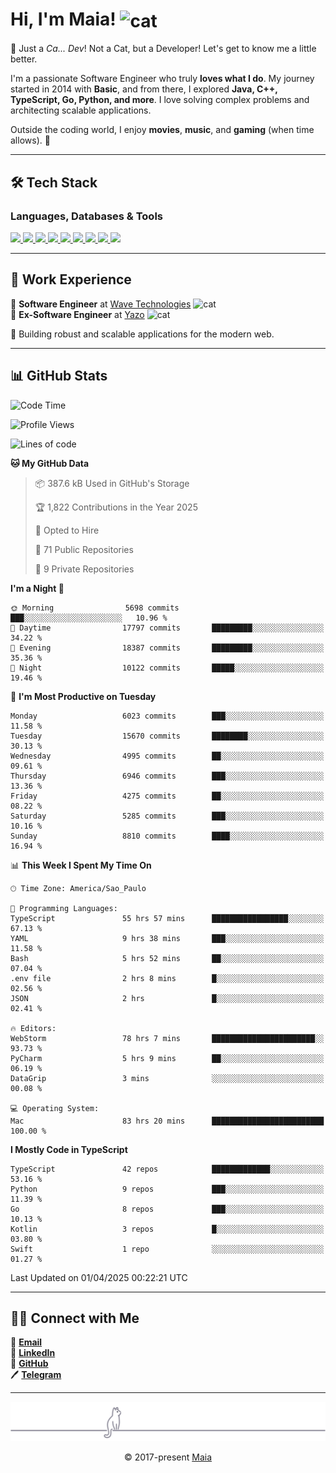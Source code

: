 <h1 align="left">Hi, I'm Maia! 
<img src="https://emojis.slackmojis.com/emojis/images/1643509834/36299/black-cat.gif?1643509834" width="50" height="60" align="center" alt="cat"/>
</h1>

🎩 Just a *Ca... Dev*! Not a Cat, but a Developer! Let's get to know me a little better.

I'm a passionate Software Engineer who truly **loves what I do**. My journey started in 2014 with **Basic**, and from there, I explored **Java, C++, TypeScript, Go, Python, and more**. I love solving complex problems and architecting scalable applications.

Outside the coding world, I enjoy **movies**, **music**, and **gaming** (when time allows). 🚀

---

## 🛠️ Tech Stack

### Languages, Databases & Tools
<p>
  <a href="https://www.typescriptlang.org">
    <img src="https://skillicons.dev/icons?i=ts" />
  </a>
  <a href="https://go.dev">
    <img src="https://skillicons.dev/icons?i=go" />
  </a>
  <a href="https://www.python.org">
    <img src="https://skillicons.dev/icons?i=python" />
  </a>
  <a href="https://gradle.org">
    <img src="https://skillicons.dev/icons?i=gradle" />
  </a>
  <a href="https://redis.io">
    <img src="https://skillicons.dev/icons?i=redis" />
  </a>
  <a href="https://www.mongodb.com">
    <img src="https://skillicons.dev/icons?i=mongodb" />
  </a>
  <a href="https://nodejs.org">
    <img src="https://skillicons.dev/icons?i=nodejs" />
  </a>
  <a href="https://www.javascript.com">
    <img src="https://skillicons.dev/icons?i=js" />
  </a>
  <a href="https://www.docker.com">
    <img src="https://skillicons.dev/icons?i=docker" />
  </a>
</p>

---

## 💼 Work Experience

🔹 **Software Engineer** at [Wave Technologies](https://www.linkedin.com/company/wave-technologies-oficial/)   <img src="https://media.giphy.com/media/WUlplcMpOCEmTGBtBW/giphy.gif" width="30" alt="cat"> <br>
🔹 **Ex-Software Engineer** at [Yazo](https://yazo.com.br/) <img src="https://media.giphy.com/media/WUlplcMpOCEmTGBtBW/giphy.gif" width="30" alt="cat"> <br>

🚀 Building robust and scalable applications for the modern web.

---

## 📊 GitHub Stats

<!--START_SECTION:waka-->
![Code Time](http://img.shields.io/badge/Code%20Time-5%2C689%20hrs%2049%20mins-blue)

![Profile Views](http://img.shields.io/badge/Profile%20Views-6-blue)

![Lines of code](https://img.shields.io/badge/From%20Hello%20World%20I%27ve%20Written-8.4%20million%20lines%20of%20code-blue)

**🐱 My GitHub Data** 

> 📦 387.6 kB Used in GitHub's Storage 
 > 
> 🏆 1,822 Contributions in the Year 2025
 > 
> 💼 Opted to Hire
 > 
> 📜 71 Public Repositories 
 > 
> 🔑 9 Private Repositories 
 > 
**I'm a Night 🦉** 

```text
🌞 Morning                5698 commits        ███░░░░░░░░░░░░░░░░░░░░░░   10.96 % 
🌆 Daytime                17797 commits       █████████░░░░░░░░░░░░░░░░   34.22 % 
🌃 Evening                18387 commits       █████████░░░░░░░░░░░░░░░░   35.36 % 
🌙 Night                  10122 commits       █████░░░░░░░░░░░░░░░░░░░░   19.46 % 
```
📅 **I'm Most Productive on Tuesday** 

```text
Monday                   6023 commits        ███░░░░░░░░░░░░░░░░░░░░░░   11.58 % 
Tuesday                  15670 commits       ████████░░░░░░░░░░░░░░░░░   30.13 % 
Wednesday                4995 commits        ██░░░░░░░░░░░░░░░░░░░░░░░   09.61 % 
Thursday                 6946 commits        ███░░░░░░░░░░░░░░░░░░░░░░   13.36 % 
Friday                   4275 commits        ██░░░░░░░░░░░░░░░░░░░░░░░   08.22 % 
Saturday                 5285 commits        ███░░░░░░░░░░░░░░░░░░░░░░   10.16 % 
Sunday                   8810 commits        ████░░░░░░░░░░░░░░░░░░░░░   16.94 % 
```


📊 **This Week I Spent My Time On** 

```text
🕑︎ Time Zone: America/Sao_Paulo

💬 Programming Languages: 
TypeScript               55 hrs 57 mins      █████████████████░░░░░░░░   67.13 % 
YAML                     9 hrs 38 mins       ███░░░░░░░░░░░░░░░░░░░░░░   11.58 % 
Bash                     5 hrs 52 mins       ██░░░░░░░░░░░░░░░░░░░░░░░   07.04 % 
.env file                2 hrs 8 mins        █░░░░░░░░░░░░░░░░░░░░░░░░   02.56 % 
JSON                     2 hrs               █░░░░░░░░░░░░░░░░░░░░░░░░   02.41 % 

🔥 Editors: 
WebStorm                 78 hrs 7 mins       ███████████████████████░░   93.73 % 
PyCharm                  5 hrs 9 mins        ██░░░░░░░░░░░░░░░░░░░░░░░   06.19 % 
DataGrip                 3 mins              ░░░░░░░░░░░░░░░░░░░░░░░░░   00.08 % 

💻 Operating System: 
Mac                      83 hrs 20 mins      █████████████████████████   100.00 % 
```

**I Mostly Code in TypeScript** 

```text
TypeScript               42 repos            █████████████░░░░░░░░░░░░   53.16 % 
Python                   9 repos             ███░░░░░░░░░░░░░░░░░░░░░░   11.39 % 
Go                       8 repos             ███░░░░░░░░░░░░░░░░░░░░░░   10.13 % 
Kotlin                   3 repos             █░░░░░░░░░░░░░░░░░░░░░░░░   03.80 % 
Swift                    1 repo              ░░░░░░░░░░░░░░░░░░░░░░░░░   01.27 % 
```




 Last Updated on 01/04/2025 00:22:21 UTC
<!--END_SECTION:waka-->

---

## 👯‍👨 Connect with Me
📧 **[Email](mailto:gabrielmaialva33@gmail.com)**  
🔗 **[LinkedIn](https://www.linkedin.com/in/gabriel-maia-183984239)**  
🐙 **[GitHub](https://github.com/gabrielmaialva33)**  
🖊 **[Telegram](https://t.me/sr_mrootx)**

---

<p align="center"><img src="https://raw.githubusercontent.com/gabrielmaialva33/gabrielmaialva33/master/assets/gray0_ctp_on_line.svg?sanitize=true" /></p>
<p align="center">&copy; 2017-present <a href="https://github.com/gabrielmaialva33/" target="_blank">Maia</a></p>
